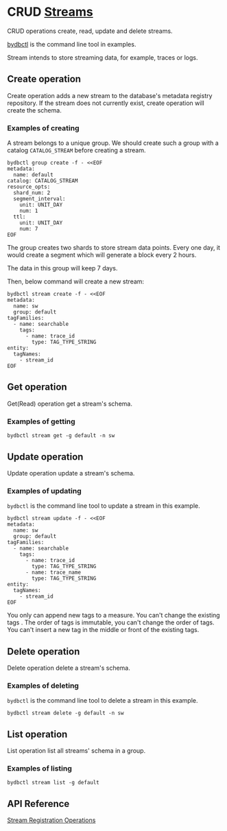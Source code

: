 # CRUD [Streams](../../../concept/data-model.md#streams)

CRUD operations create, read, update and delete streams.

[bydbctl](../bydbctl.md) is the command line tool in examples.

Stream intends to store streaming data, for example, traces or logs.
## Create operation

Create operation adds a new stream to the database's metadata registry repository. If the stream does not currently exist, create operation will create the schema.

### Examples of creating

A stream belongs to a unique group. We should create such a group with a catalog `CATALOG_STREAM`
before creating a stream.

```shell
bydbctl group create -f - <<EOF
metadata:
  name: default
catalog: CATALOG_STREAM
resource_opts:
  shard_num: 2
  segment_interval:
    unit: UNIT_DAY
    num: 1
  ttl:
    unit: UNIT_DAY
    num: 7
EOF
```

The group creates two shards to store stream data points. Every one day, it would create a
segment which will generate a block every 2 hours.

The data in this group will keep 7 days.

Then, below command will create a new stream:

```shell
bydbctl stream create -f - <<EOF
metadata:
  name: sw
  group: default
tagFamilies:
  - name: searchable
    tags: 
      - name: trace_id
        type: TAG_TYPE_STRING
entity:
  tagNames:
    - stream_id
EOF
```

## Get operation

Get(Read) operation get a stream's schema.

### Examples of getting

```shell
bydbctl stream get -g default -n sw
```

## Update operation

Update operation update a stream's schema.

### Examples of updating

`bydbctl` is the command line tool to update a stream in this example.
```shell
bydbctl stream update -f - <<EOF
metadata:
  name: sw
  group: default
tagFamilies:
  - name: searchable
    tags: 
      - name: trace_id
        type: TAG_TYPE_STRING
      - name: trace_name
        type: TAG_TYPE_STRING
entity:
  tagNames:
    - stream_id
EOF

```

You only can append new tags to a measure. You can't change the existing tags . The order of tags is immutable, you can't change the order of tags. You can't insert a new tag in the middle or front of the existing tags.

## Delete operation

Delete operation delete a stream's schema.

### Examples of deleting

`bydbctl` is the command line tool to delete a stream in this example.
```shell
bydbctl stream delete -g default -n sw
```

## List operation

List operation list all streams' schema in a group.
### Examples of listing

```shell
bydbctl stream list -g default
```

## API Reference

[Stream Registration Operations](../../../api-reference.md#streamregistryservice)
